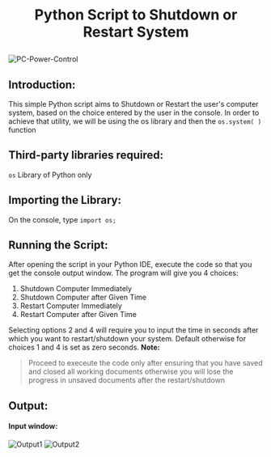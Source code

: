 # <p align="center">  Python Script to Shutdown or Restart System</p>
![PC-Power-Control](https://socialify.git.ci/anubhab1710/PC-Power-Control/image?font=KoHo&language=1&owner=1&pattern=Charlie%20Brown&stargazers=1&theme=Dark)
## Introduction: 
This simple Python script aims to Shutdown or Restart the user's computer system, based on the choice entered by the user in the console. In order to achieve that utility, we will be using the os library and then the `os.system( )` function
## Third-party libraries required:
`os` Library of Python only
## Importing the Library:
On the console, type `import os;`
## Running the Script:
After opening the script in your Python IDE, execute the code so that you get the console output window. The program will give you 4 choices:
1. Shutdown Computer Immediately
2. Shutdown Computer after Given Time
3. Restart Computer Immediately
4. Restart Computer after Given Time

Selecting options 2 and 4 will require you to input the time in seconds after which you want to restart/shutdown your system. Default otherwise for choices 1 and 4 is set as zero seconds.
**Note:**
> Proceed to execeute the code only after ensuring that you have saved and closed all working documents
> otherwise you will lose the progress in unsaved documents after the restart/shutdown 

## Output:
#### Input window:
![Output1](https://i.pinimg.com/originals/1c/d8/ff/1cd8ff5b041f3879e45c6d57b470df7d.png)
![Output2](https://i.pinimg.com/originals/89/5e/2b/895e2bc74bb59a75de891414aa122527.png)

